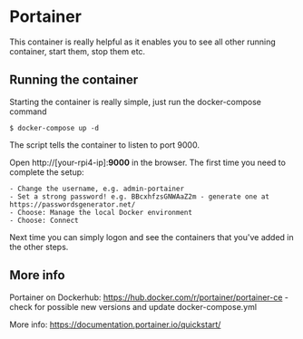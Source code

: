 # Portainer

This container is really helpful as it enables you to see all other running container, start them, stop them etc.

## Running the container
Starting the container is really simple, just run the docker-compose command

```
$ docker-compose up -d
```
The script tells the container to listen to port 9000. 

Open http://[your-rpi4-ip]:**9000** in the browser. The first time you need to complete the setup:
```
- Change the username, e.g. admin-portainer
- Set a strong password! e.g. BBcxhfzsGNWAaZ2m - generate one at https://passwordsgenerator.net/
- Choose: Manage the local Docker environment
- Choose: Connect
```

Next time you can simply logon and see the containers that you've added in the other steps.

## More info

Portainer on Dockerhub: https://hub.docker.com/r/portainer/portainer-ce - check for possible new versions and update docker-compose.yml

More info: https://documentation.portainer.io/quickstart/
